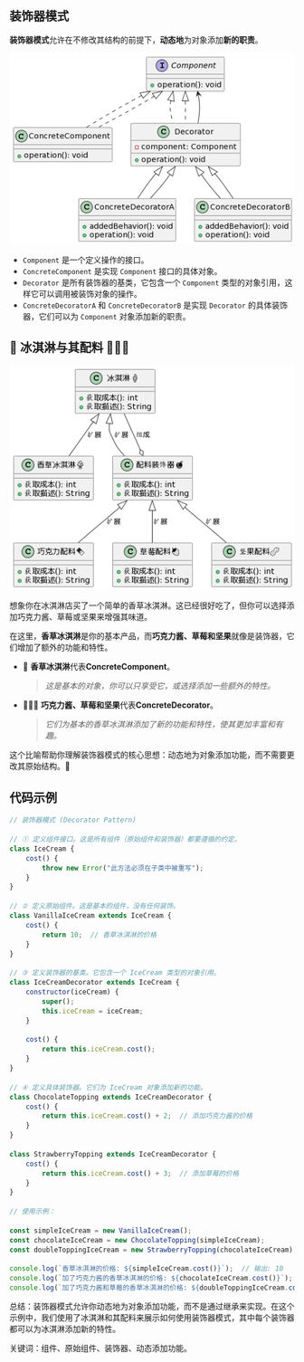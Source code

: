 ## 装饰器模式

**装饰器模式**允许在不修改其结构的前提下，**动态地**为对象添加**新的职责**。

![](img/20231011142322.png)

- `Component` 是一个定义操作的接口。
- `ConcreteComponent` 是实现 `Component` 接口的具体对象。
- `Decorator` 是所有装饰器的基类，它包含一个 `Component` 类型的对象引用，这样它可以调用被装饰对象的操作。
- `ConcreteDecoratorA` 和 `ConcreteDecoratorB` 是实现 `Decorator` 的具体装饰器，它们可以为 `Component` 对象添加新的职责。

## 🍦 冰淇淋与其配料 🍫🍓🥜

![](img/20231014195216.png)

想象你在冰淇淋店买了一个简单的香草冰淇淋。这已经很好吃了，但你可以选择添加巧克力酱、草莓或坚果来增强其味道。

在这里，**香草冰淇淋**是你的基本产品，而**巧克力酱、草莓和坚果**就像是装饰器，它们增加了额外的功能和特性。

- 🍦 **香草冰淇淋**代表**ConcreteComponent**。
  > _这是基本的对象，你可以只享受它，或选择添加一些额外的特性。_

- 🍫🍓🥜 **巧克力酱、草莓和坚果**代表**ConcreteDecorator**。
  > _它们为基本的香草冰淇淋添加了新的功能和特性，使其更加丰富和有趣。_

这个比喻帮助你理解装饰器模式的核心思想：动态地为对象添加功能，而不需要更改其原始结构。🌟

## 代码示例

```javascript
// 装饰器模式 (Decorator Pattern)

// ① 定义组件接口。这是所有组件（原始组件和装饰器）都要遵循的约定。
class IceCream {
    cost() {
        throw new Error("此方法必须在子类中被重写");
    }
}

// ② 定义原始组件。这是基本的组件，没有任何装饰。
class VanillaIceCream extends IceCream {
    cost() {
        return 10;  // 香草冰淇淋的价格
    }
}

// ③ 定义装饰器的基类。它包含一个 IceCream 类型的对象引用。
class IceCreamDecorator extends IceCream {
    constructor(iceCream) {
        super();
        this.iceCream = iceCream;
    }

    cost() {
        return this.iceCream.cost();
    }
}

// ④ 定义具体装饰器。它们为 IceCream 对象添加新的功能。
class ChocolateTopping extends IceCreamDecorator {
    cost() {
        return this.iceCream.cost() + 2;  // 添加巧克力酱的价格
    }
}

class StrawberryTopping extends IceCreamDecorator {
    cost() {
        return this.iceCream.cost() + 3;  // 添加草莓的价格
    }
}

// 使用示例：

const simpleIceCream = new VanillaIceCream();
const chocolateIceCream = new ChocolateTopping(simpleIceCream);
const doubleToppingIceCream = new StrawberryTopping(chocolateIceCream);

console.log(`香草冰淇淋的价格: ${simpleIceCream.cost()}`);  // 输出: 10
console.log(`加了巧克力酱的香草冰淇淋的价格: ${chocolateIceCream.cost()}`);  // 输出: 12
console.log(`加了巧克力酱和草莓的香草冰淇淋的价格: ${doubleToppingIceCream.cost()}`);  // 输出: 15

```

总结：装饰器模式允许你动态地为对象添加功能，而不是通过继承来实现。在这个示例中，我们使用了冰淇淋和其配料来展示如何使用装饰器模式，其中每个装饰器都可以为冰淇淋添加新的特性。

关键词：组件、原始组件、装饰器、动态添加功能。